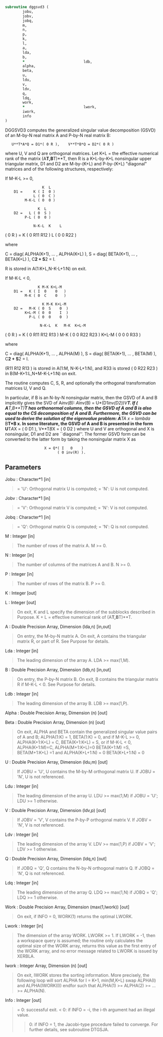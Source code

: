 ```fortran
subroutine dggsvd3 (
		jobu,
		jobv,
		jobq,
		m,
		n,
		p,
		k,
		l,
		a,
		lda,
		b,
		*                           ldb,
		alpha,
		beta,
		u,
		ldu,
		v,
		ldv,
		q,
		ldq,
		work,
		*                           lwork,
		iwork,
		info
)
```

 DGGSVD3 computes the generalized singular value decomposition (GSVD)
 of an M-by-N real matrix A and P-by-N real matrix B:

       U**T*A*Q = D1*( 0 R ),    V**T*B*Q = D2*( 0 R )

 where U, V and Q are orthogonal matrices.
 Let K+L = the effective numerical rank of the matrix (A**T,B**T)**T,
 then R is a K+L-by-K+L nonsingular upper triangular matrix, D1 and
 D2 are M-by-(K+L) and P-by-(K+L) "diagonal" matrices and of the
 following structures, respectively:

 If M-K-L >= 0,

                     K  L
        D1 =     K ( I  0 )
                 L ( 0  C )
             M-K-L ( 0  0 )

                   K  L
        D2 =   L ( 0  S )
             P-L ( 0  0 )

                 N-K-L  K    L
   ( 0 R ) = K (  0   R11  R12 )
             L (  0    0   R22 )

 where

   C = diag( ALPHA(K+1), ... , ALPHA(K+L) ),
   S = diag( BETA(K+1),  ... , BETA(K+L) ),
   C**2 + S**2 = I.

   R is stored in A(1:K+L,N-K-L+1:N) on exit.

 If M-K-L < 0,

                   K M-K K+L-M
        D1 =   K ( I  0    0   )
             M-K ( 0  C    0   )

                     K M-K K+L-M
        D2 =   M-K ( 0  S    0  )
             K+L-M ( 0  0    I  )
               P-L ( 0  0    0  )

                    N-K-L  K   M-K  K+L-M
   ( 0 R ) =     K ( 0    R11  R12  R13  )
               M-K ( 0     0   R22  R23  )
             K+L-M ( 0     0    0   R33  )

 where

   C = diag( ALPHA(K+1), ... , ALPHA(M) ),
   S = diag( BETA(K+1),  ... , BETA(M) ),
   C**2 + S**2 = I.

   (R11 R12 R13 ) is stored in A(1:M, N-K-L+1:N), and R33 is stored
   ( 0  R22 R23 )
   in B(M-K+1:L,N+M-K-L+1:N) on exit.

 The routine computes C, S, R, and optionally the orthogonal
 transformation matrices U, V and Q.

 In particular, if B is an N-by-N nonsingular matrix, then the GSVD of
 A and B implicitly gives the SVD of A*inv(B):
                      A*inv(B) = U*(D1*inv(D2))*V**T.
 If ( A**T,B**T)**T  has orthonormal columns, then the GSVD of A and B is
 also equal to the CS decomposition of A and B. Furthermore, the GSVD
 can be used to derive the solution of the eigenvalue problem:
                      A**T*A x = lambda* B**T*B x.
 In some literature, the GSVD of A and B is presented in the form
                  U**T*A*X = ( 0 D1 ),   V**T*B*X = ( 0 D2 )
 where U and V are orthogonal and X is nonsingular, D1 and D2 are
 ``diagonal''.  The former GSVD form can be converted to the latter
 form by taking the nonsingular matrix X as

                      X = Q*( I   0    )
                            ( 0 inv(R) ).

## Parameters
Jobu : Character*1 [in]
> = 'U':  Orthogonal matrix U is computed;
> = 'N':  U is not computed.

Jobv : Character*1 [in]
> = 'V':  Orthogonal matrix V is computed;
> = 'N':  V is not computed.

Jobq : Character*1 [in]
> = 'Q':  Orthogonal matrix Q is computed;
> = 'N':  Q is not computed.

M : Integer [in]
> The number of rows of the matrix A.  M >= 0.

N : Integer [in]
> The number of columns of the matrices A and B.  N >= 0.

P : Integer [in]
> The number of rows of the matrix B.  P >= 0.

K : Integer [out]

L : Integer [out]
> On exit, K and L specify the dimension of the subblocks
> described in Purpose.
> K + L = effective numerical rank of (A**T,B**T)**T.

A : Double Precision Array, Dimension (lda,n) [in,out]
> On entry, the M-by-N matrix A.
> On exit, A contains the triangular matrix R, or part of R.
> See Purpose for details.

Lda : Integer [in]
> The leading dimension of the array A. LDA >= max(1,M).

B : Double Precision Array, Dimension (ldb,n) [in,out]
> On entry, the P-by-N matrix B.
> On exit, B contains the triangular matrix R if M-K-L < 0.
> See Purpose for details.

Ldb : Integer [in]
> The leading dimension of the array B. LDB >= max(1,P).

Alpha : Double Precision Array, Dimension (n) [out]

Beta : Double Precision Array, Dimension (n) [out]
> On exit, ALPHA and BETA contain the generalized singular
> value pairs of A and B;
> ALPHA(1:K) = 1,
> BETA(1:K)  = 0,
> and if M-K-L >= 0,
> ALPHA(K+1:K+L) = C,
> BETA(K+1:K+L)  = S,
> or if M-K-L < 0,
> ALPHA(K+1:M)=C, ALPHA(M+1:K+L)=0
> BETA(K+1:M) =S, BETA(M+1:K+L) =1
> and
> ALPHA(K+L+1:N) = 0
> BETA(K+L+1:N)  = 0

U : Double Precision Array, Dimension (ldu,m) [out]
> If JOBU = 'U', U contains the M-by-M orthogonal matrix U.
> If JOBU = 'N', U is not referenced.

Ldu : Integer [in]
> The leading dimension of the array U. LDU >= max(1,M) if
> JOBU = 'U'; LDU >= 1 otherwise.

V : Double Precision Array, Dimension (ldv,p) [out]
> If JOBV = 'V', V contains the P-by-P orthogonal matrix V.
> If JOBV = 'N', V is not referenced.

Ldv : Integer [in]
> The leading dimension of the array V. LDV >= max(1,P) if
> JOBV = 'V'; LDV >= 1 otherwise.

Q : Double Precision Array, Dimension (ldq,n) [out]
> If JOBQ = 'Q', Q contains the N-by-N orthogonal matrix Q.
> If JOBQ = 'N', Q is not referenced.

Ldq : Integer [in]
> The leading dimension of the array Q. LDQ >= max(1,N) if
> JOBQ = 'Q'; LDQ >= 1 otherwise.

Work : Double Precision Array, Dimension (max(1,lwork)) [out]
> On exit, if INFO = 0, WORK(1) returns the optimal LWORK.

Lwork : Integer [in]
> The dimension of the array WORK. LWORK >= 1.
> If LWORK = -1, then a workspace query is assumed; the routine
> only calculates the optimal size of the WORK array, returns
> this value as the first entry of the WORK array, and no error
> message related to LWORK is issued by XERBLA.

Iwork : Integer Array, Dimension (n) [out]
> On exit, IWORK stores the sorting information. More
> precisely, the following loop will sort ALPHA
> for I = K+1, min(M,K+L)
> swap ALPHA(I) and ALPHA(IWORK(I))
> endfor
> such that ALPHA(1) >= ALPHA(2) >= ... >= ALPHA(N).

Info : Integer [out]
> = 0:  successful exit.
> < 0:  if INFO = -i, the i-th argument had an illegal value.
> > 0:  if INFO = 1, the Jacobi-type procedure failed to
> converge.  For further details, see subroutine DTGSJA.

